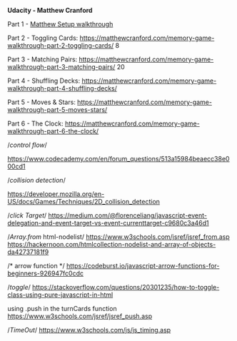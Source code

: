 
**Udacity - Matthew Cranford**

Part 1 - [Matthew Setup walkthrough](https://matthewcranford.com/memory-game-walkthrough-part-1-setup/)

Part 2 - Toggling Cards: https://matthewcranford.com/memory-game-walkthrough-part-2-toggling-cards/ 8

Part 3 - Matching Pairs: https://matthewcranford.com/memory-game-walkthrough-part-3-matching-pairs/ 20

Part 4 - Shuffling Decks: https://matthewcranford.com/memory-game-walkthrough-part-4-shuffling-decks/

Part 5 - Moves & Stars: https://matthewcranford.com/memory-game-walkthrough-part-5-moves-stars/

Part 6 - The Clock: https://matthewcranford.com/memory-game-walkthrough-part-6-the-clock/

/*control flow*/

https://www.codecademy.com/en/forum_questions/513a15984beaecc38e000cd1

/*collision detection*/

https://developer.mozilla.org/en-US/docs/Games/Techniques/2D_collision_detection


/*click Target*/
https://medium.com/@florenceliang/javascript-event-delegation-and-event-target-vs-event-currenttarget-c9680c3a46d1 

/*Array.from* html-nodelist/
https://www.w3schools.com/jsref/jsref_from.asp
https://hackernoon.com/htmlcollection-nodelist-and-array-of-objects-da42737181f9

/* arrow function */
https://codeburst.io/javascript-arrow-functions-for-beginners-926947fc0cdc

/*toggle*/
https://stackoverflow.com/questions/20301235/how-to-toggle-class-using-pure-javascript-in-html

using .push in the turnCards function 
https://www.w3schools.com/jsref/jsref_push.asp

/*TimeOut*/
https://www.w3schools.com/js/js_timing.asp